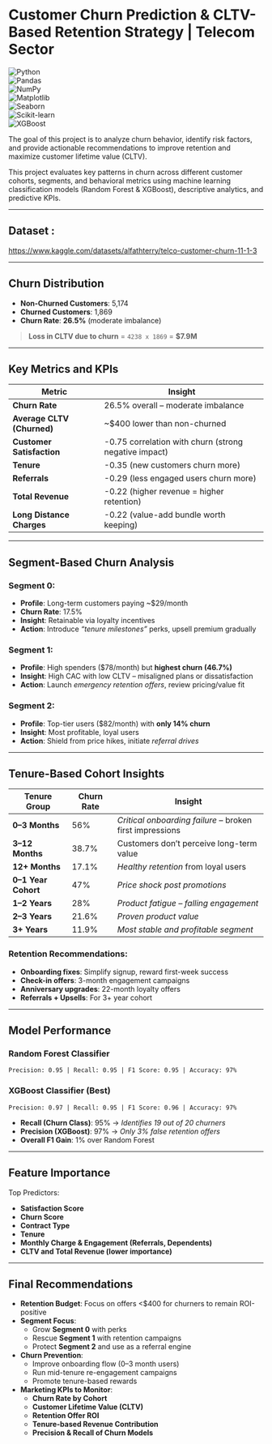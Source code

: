 # Customer Churn Prediction & CLTV-Based Retention Strategy | Telecom Sector
![Python](https://img.shields.io/badge/Python-3.10-blue?logo=python&logoColor=white)   
![Pandas](https://img.shields.io/badge/Pandas-Data%20Analysis-150458?logo=pandas&logoColor=white)  
![NumPy](https://img.shields.io/badge/NumPy-Array%20Computing-013243?logo=numpy&logoColor=white)  
![Matplotlib](https://img.shields.io/badge/Matplotlib-Visualization-11557C?logo=matplotlib&logoColor=white)  
![Seaborn](https://img.shields.io/badge/Seaborn-Statistical%20Graphics-2E6E9E?logo=python&logoColor=white)  
![Scikit-learn](https://img.shields.io/badge/Scikit--Learn-ML-FF9900?logo=scikitlearn&logoColor=white)  
![XGBoost](https://img.shields.io/badge/XGBoost-Gradient%20Boosting-EC2D01?logo=python&logoColor=white)  

The goal of this project is to analyze churn behavior, identify risk factors, and provide actionable recommendations to improve retention and maximize customer lifetime value (CLTV).

This project evaluates key patterns in churn across different customer cohorts, segments, and behavioral metrics using machine learning classification models (Random Forest & XGBoost), descriptive analytics, and predictive KPIs.

---

## Dataset :
https://www.kaggle.com/datasets/alfathterry/telco-customer-churn-11-1-3

---

## Churn Distribution

- **Non-Churned Customers**: 5,174  
- **Churned Customers**: 1,869  
- **Churn Rate**: **26.5%** (moderate imbalance)

> **Loss in CLTV due to churn** = `4238 x 1869` = **$7.9M**

---

## Key Metrics and KPIs

| Metric                        | Insight                                                   |
|------------------------------|------------------------------------------------------------|
| **Churn Rate**               | 26.5% overall – moderate imbalance                         |
| **Average CLTV (Churned)**   | ~$400 lower than non-churned                              |
| **Customer Satisfaction**    | -0.75 correlation with churn (strong negative impact)      |
| **Tenure**                   | -0.35 (new customers churn more)                          |
| **Referrals**                | -0.29 (less engaged users churn more)                     |
| **Total Revenue**            | -0.22 (higher revenue = higher retention)                 |
| **Long Distance Charges**    | -0.22 (value-add bundle worth keeping)                    |

---

## Segment-Based Churn Analysis

### Segment 0:  
- **Profile**: Long-term customers paying ~$29/month  
- **Churn Rate**: 17.5%  
- **Insight**: Retainable via loyalty incentives  
- **Action**: Introduce *“tenure milestones”* perks, upsell premium gradually

### Segment 1:  
- **Profile**: High spenders ($78/month) but **highest churn (46.7%)**  
- **Insight**: High CAC with low CLTV – misaligned plans or dissatisfaction  
- **Action**: Launch *emergency retention offers*, review pricing/value fit

### Segment 2:  
- **Profile**: Top-tier users ($82/month) with **only 14% churn**  
- **Insight**: Most profitable, loyal users  
- **Action**: Shield from price hikes, initiate *referral drives*

---

## Tenure-Based Cohort Insights

| Tenure Group     | Churn Rate | Insight |
|------------------|------------|---------|
| **0–3 Months**   | 56%        | *Critical onboarding failure* – broken first impressions |
| **3–12 Months**  | 38.7%      | Customers don’t perceive long-term value                 |
| **12+ Months**   | 17.1%      | *Healthy retention* from loyal users                     |
| **0–1 Year Cohort** | 47%     | *Price shock post promotions*                            |
| **1–2 Years**    | 28%        | *Product fatigue – falling engagement*                   |
| **2–3 Years**    | 21.6%      | *Proven product value*                                   |
| **3+ Years**     | 11.9%      | *Most stable and profitable segment*                     |

### Retention Recommendations:
- **Onboarding fixes**: Simplify signup, reward first-week success  
- **Check-in offers**: 3-month engagement campaigns  
- **Anniversary upgrades**: 22-month loyalty offers  
- **Referrals + Upsells**: For 3+ year cohort  

---

## Model Performance

###  Random Forest Classifier
```
Precision: 0.95 | Recall: 0.95 | F1 Score: 0.95 | Accuracy: 97%
```

###  XGBoost Classifier (Best)
```
Precision: 0.97 | Recall: 0.95 | F1 Score: 0.96 | Accuracy: 97%
```

- **Recall (Churn Class)**: 95% → *Identifies 19 out of 20 churners*  
- **Precision (XGBoost)**: 97% → *Only 3% false retention offers*  
- **Overall F1 Gain**: 1% over Random Forest  

---

## Feature Importance

Top Predictors:
- **Satisfaction Score** 
- **Churn Score** 
- **Contract Type**  
- **Tenure**  
- **Monthly Charge & Engagement (Referrals, Dependents)**  
- **CLTV and Total Revenue (lower importance)**

---

## Final Recommendations

- **Retention Budget**: Focus on offers <$400 for churners to remain ROI-positive  
- **Segment Focus**:  
  - Grow **Segment 0** with perks  
  - Rescue **Segment 1** with retention campaigns  
  - Protect **Segment 2** and use as a referral engine  
- **Churn Prevention**:  
  - Improve onboarding flow (0–3 month users)  
  - Run mid-tenure re-engagement campaigns  
  - Promote tenure-based rewards  
- **Marketing KPIs to Monitor**:  
  - **Churn Rate by Cohort**  
  - **Customer Lifetime Value (CLTV)**  
  - **Retention Offer ROI**  
  - **Tenure-based Revenue Contribution**  
  - **Precision & Recall of Churn Models**


